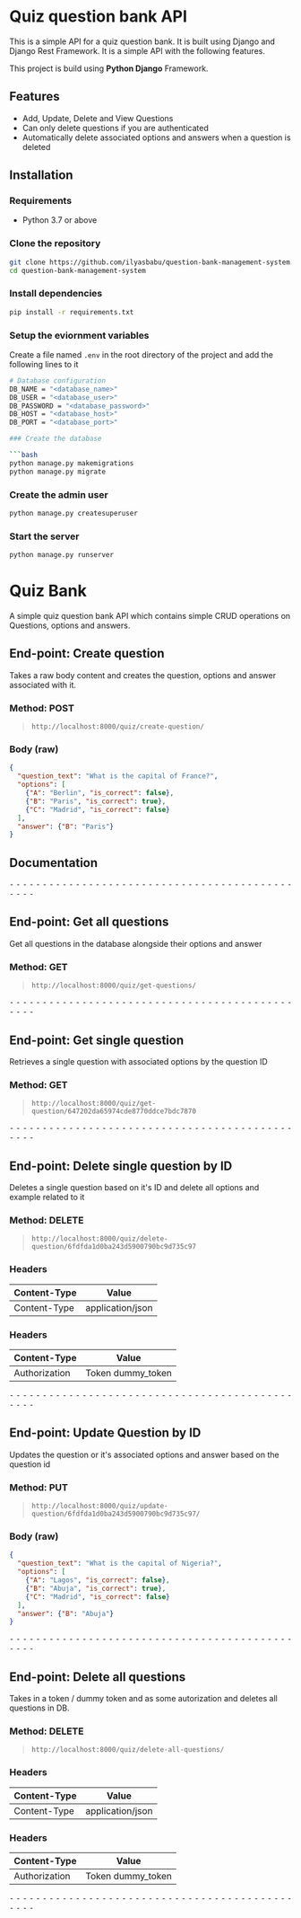 # Quiz question bank API

This is a simple API for a quiz question bank. It is built using Django and Django Rest Framework. It is a simple API with the following features.

This project is build using **Python Django** Framework.

## Features

- Add, Update, Delete and View Questions
- Can only delete questions if you are authenticated
- Automatically delete associated options and answers when a question is deleted

## Installation

### Requirements

- Python 3.7 or above

### Clone the repository

```bash
git clone https://github.com/ilyasbabu/question-bank-management-system.git
cd question-bank-management-system
```

### Install dependencies

```bash
pip install -r requirements.txt
```

### Setup the eviornment variables

Create a file named `.env` in the root directory of the project and add the following lines to it

```bash
# Database configuration
DB_NAME = "<database_name>"
DB_USER = "<database_user>"
DB_PASSWORD = "<database_password>"
DB_HOST = "<database_host>"
DB_PORT = "<database_port>"

### Create the database

```bash
python manage.py makemigrations
python manage.py migrate
```

### Create the admin user

```bash
python manage.py createsuperuser
```

### Start the server

```bash
python manage.py runserver
```

# Quiz Bank

A simple quiz question bank API which contains simple CRUD operations on Questions, options and answers.

## End-point: Create question

Takes a raw body content and creates the question, options and answer associated with it.

### Method: POST
>
>```
>http://localhost:8000/quiz/create-question/
>```
>
### Body (**raw**)

```json
{
  "question_text": "What is the capital of France?",
  "options": [
    {"A": "Berlin", "is_correct": false},
    {"B": "Paris", "is_correct": true},
    {"C": "Madrid", "is_correct": false}
  ],
  "answer": {"B": "Paris"}
}

```

## Documentation

⁃ ⁃ ⁃ ⁃ ⁃ ⁃ ⁃ ⁃ ⁃ ⁃ ⁃ ⁃ ⁃ ⁃ ⁃ ⁃ ⁃ ⁃ ⁃ ⁃ ⁃ ⁃ ⁃ ⁃ ⁃ ⁃ ⁃ ⁃ ⁃ ⁃ ⁃ ⁃ ⁃ ⁃ ⁃ ⁃ ⁃ ⁃ ⁃ ⁃ ⁃ ⁃ ⁃ ⁃ ⁃ ⁃ ⁃

## End-point: Get all questions

Get all questions in the database alongside their options and answer

### Method: GET
>
>```
>http://localhost:8000/quiz/get-questions/
>```

⁃ ⁃ ⁃ ⁃ ⁃ ⁃ ⁃ ⁃ ⁃ ⁃ ⁃ ⁃ ⁃ ⁃ ⁃ ⁃ ⁃ ⁃ ⁃ ⁃ ⁃ ⁃ ⁃ ⁃ ⁃ ⁃ ⁃ ⁃ ⁃ ⁃ ⁃ ⁃ ⁃ ⁃ ⁃ ⁃ ⁃ ⁃ ⁃ ⁃ ⁃ ⁃ ⁃ ⁃ ⁃ ⁃ ⁃

## End-point: Get single question

Retrieves a single question with associated options by the question ID

### Method: GET
>
>```
>http://localhost:8000/quiz/get-question/647202da65974cde8770ddce7bdc7870
>```

⁃ ⁃ ⁃ ⁃ ⁃ ⁃ ⁃ ⁃ ⁃ ⁃ ⁃ ⁃ ⁃ ⁃ ⁃ ⁃ ⁃ ⁃ ⁃ ⁃ ⁃ ⁃ ⁃ ⁃ ⁃ ⁃ ⁃ ⁃ ⁃ ⁃ ⁃ ⁃ ⁃ ⁃ ⁃ ⁃ ⁃ ⁃ ⁃ ⁃ ⁃ ⁃ ⁃ ⁃ ⁃ ⁃ ⁃

## End-point: Delete single question by ID

Deletes a single question based on it's ID and delete all options and example related to it

### Method: DELETE
>
>```
>http://localhost:8000/quiz/delete-question/6fdfda1d0ba243d5900790bc9d735c97
>```
>
### Headers

|Content-Type|Value|
|---|---|
|Content-Type|application/json|

### Headers

|Content-Type|Value|
|---|---|
|Authorization|Token dummy_token|

⁃ ⁃ ⁃ ⁃ ⁃ ⁃ ⁃ ⁃ ⁃ ⁃ ⁃ ⁃ ⁃ ⁃ ⁃ ⁃ ⁃ ⁃ ⁃ ⁃ ⁃ ⁃ ⁃ ⁃ ⁃ ⁃ ⁃ ⁃ ⁃ ⁃ ⁃ ⁃ ⁃ ⁃ ⁃ ⁃ ⁃ ⁃ ⁃ ⁃ ⁃ ⁃ ⁃ ⁃ ⁃ ⁃ ⁃

## End-point: Update Question by ID

Updates the question or it's associated options and answer based on the question id

### Method: PUT
>
>```
>http://localhost:8000/quiz/update-question/6fdfda1d0ba243d5900790bc9d735c97/
>```
>
### Body (**raw**)

```json
{
  "question_text": "What is the capital of Nigeria?",
  "options": [
    {"A": "Lagos", "is_correct": false},
    {"B": "Abuja", "is_correct": true},
    {"C": "Madrid", "is_correct": false}
  ],
  "answer": {"B": "Abuja"}
}

```

⁃ ⁃ ⁃ ⁃ ⁃ ⁃ ⁃ ⁃ ⁃ ⁃ ⁃ ⁃ ⁃ ⁃ ⁃ ⁃ ⁃ ⁃ ⁃ ⁃ ⁃ ⁃ ⁃ ⁃ ⁃ ⁃ ⁃ ⁃ ⁃ ⁃ ⁃ ⁃ ⁃ ⁃ ⁃ ⁃ ⁃ ⁃ ⁃ ⁃ ⁃ ⁃ ⁃ ⁃ ⁃ ⁃ ⁃

## End-point: Delete all questions

Takes in a token / dummy token and as some autorization and deletes all questions in DB.

### Method: DELETE
>
>```
>http://localhost:8000/quiz/delete-all-questions/
>```
>
### Headers

|Content-Type|Value|
|---|---|
|Content-Type|application/json|

### Headers

|Content-Type|Value|
|---|---|
|Authorization|Token dummy_token|

⁃ ⁃ ⁃ ⁃ ⁃ ⁃ ⁃ ⁃ ⁃ ⁃ ⁃ ⁃ ⁃ ⁃ ⁃ ⁃ ⁃ ⁃ ⁃ ⁃ ⁃ ⁃ ⁃ ⁃ ⁃ ⁃ ⁃ ⁃ ⁃ ⁃ ⁃ ⁃ ⁃ ⁃ ⁃ ⁃ ⁃ ⁃ ⁃ ⁃ ⁃ ⁃ ⁃ ⁃ ⁃ ⁃ ⁃
